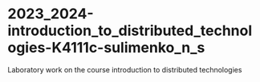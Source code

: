 # 2023_2024-introduction_to_distributed_technologies-K4111c-sulimenko_n_s
Laboratory work on the course introduction to distributed technologies
